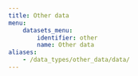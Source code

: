 ```yaml
---
title: Other data
menu:
    datasets_menu:
        identifier: other
        name: Other data
aliases:
    - /data_types/other_data/data/
---
```


